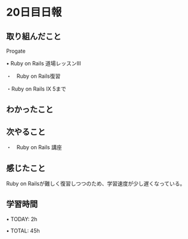 # 20日目日報

## 取り組んだこと
Progate

• Ruby on Rails 道場レッスンIII

・　Ruby on Rails復習

・Ruby on Rails IX 5まで

## わかったこと

## 次やること
・　Ruby on Rails 講座

## 感じたこと
Ruby on Railsが難しく復習しつつのため、学習速度が少し遅くなっている。

## 学習時間
• TODAY: 2h

• TOTAL: 45h

